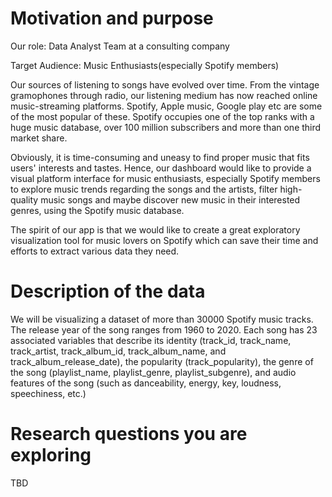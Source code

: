# Motivation and purpose

Our role: Data Analyst Team at a consulting company

Target Audience: Music Enthusiasts(especially Spotify members)

Our sources of listening to songs have evolved over time. From the vintage gramophones through radio, our listening medium has now reached online music-streaming platforms. Spotify, Apple music, Google play etc are some of the most popular of these. Spotify occupies one of the top ranks with a huge music database, over 100 million subscribers and more than one third market share.

Obviously, it is time-consuming and uneasy to find proper music that fits users' interests and tastes. Hence, our dashboard would like to provide a visual platform interface for music enthusiasts, especially Spotify members to explore music trends regarding the songs and the artists, filter high-quality music songs and maybe discover new music in their interested genres, using the Spotify music database.

The spirit of our app is that we would like to create a great exploratory visualization tool for music lovers on Spotify which can save their time and efforts to extract various data they need.

# Description of the data

We will be visualizing a dataset of more than 30000 Spotify music tracks. The release year of the song ranges from 1960 to 2020.  Each song has 23 associated variables that describe its identity (track_id, track_name, track_artist, track_album_id, track_album_name, and track_album_release_date), the popularity (track_popularity), the genre of the song (playlist_name, playlist_genre, playlist_subgenre), and audio features of the song (such as danceability, energy, key, loudness, speechiness, etc.)

# Research questions you are exploring

TBD
